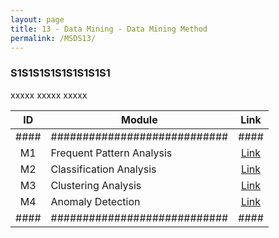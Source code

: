 ```yaml
---
layout: page
title: 13 - Data Mining - Data Mining Method
permalink: /MSDS13/
---
```


<h3>S1S1S1S1S1S1S1S1S1</h3>

xxxxx xxxxx xxxxx

| ID | Module                     |Link|
|:--:|----------------------------|:--:|
|####|############################|####|
| M1 | Frequent Pattern Analysis  |[Link](/01-MSDS/MSDS11/M1/)|
| M2 | Classification Analysis    |[Link](/01-MSDS/MSDS11/M2/)|
| M3 | Clustering Analysis        |[Link](/01-MSDS/MSDS11/M3/)|
| M4 | Anomaly Detection          |[Link](/01-MSDS/MSDS11/M4/)|
|####|############################|####|

